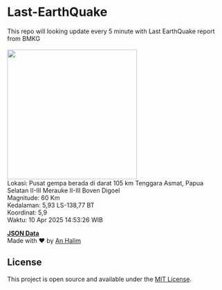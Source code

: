 # Last-EarthQuake
This repo will looking update every 5 minute with Last EarthQuake report from BMKG
<br>
<br>
<img src="undefined" width="300"/>
<br>
Lokasi: Pusat gempa berada di darat 105 km Tenggara Asmat, Papua Selatan  II-III Merauke II-III Boven Digoel <br>
Magnitude: 60 Km <br>
Kedalaman: 5,93 LS-138,77 BT <br>
Koordinat: 5,9 <br>
Waktu: 10 Apr 2025 14:53:26 WIB <br>

<a href="./data/data.json">**JSON Data**</a>
<br>
Made with ❤️ by <a href="https://github.com/an-halim">An Halim</a>
## License

This project is open source and available under the [MIT License](LICENSE).
